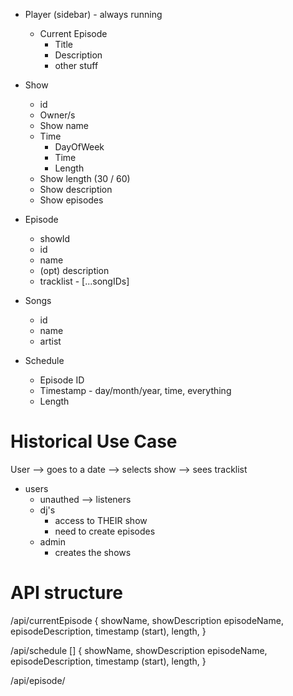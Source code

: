 - Player (sidebar) - always running
  - Current Episode
    - Title
    - Description
    - other stuff

- Show
  - id
  - Owner/s
  - Show name
  - Time
    - DayOfWeek
    - Time
    - Length
  - Show length (30 / 60)
  - Show description
  - Show episodes

- Episode
  - showId
  - id
  - name
  - (opt) description
  - tracklist - [...songIDs]

- Songs
  - id
  - name
  - artist

- Schedule
  - Episode ID
  - Timestamp - day/month/year, time, everything
  - Length

# Historical Use Case

User --> goes to a date --> selects show --> sees tracklist


- users
  - unauthed --> listeners
  - dj's
    - access to THEIR show
    - need to create episodes
  - admin
    - creates the shows


# API structure

/api/currentEpisode
  {
    showName,
    showDescription
    episodeName,
    episodeDescription,
    timestamp (start),
    length,
  }

/api/schedule
  []
  {
    showName,
    showDescription
    episodeName,
    episodeDescription,
    timestamp (start),
    length,
  }

/api/episode/
